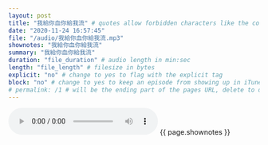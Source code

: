 ```yaml
---
layout: post
title: "我給你血你給我流" # quotes allow forbidden characters like the colon
date: "2020-11-24 16:57:45"
file: "/audio/我給你血你給我流.mp3"
shownotes: "我給你血你給我流"
summary: "我給你血你給我流"
duration: "file_duration" # audio length in min:sec
length: "file_length" # filesize in bytes
explicit: "no" # change to yes to flag with the explicit tag
block: "no" # change to yes to keep an episode from showing up in iTunes
# permalink: /1 # will be the ending part of the pages URL, delete to default to the title
---
```


<audio controls>
<source src="{{site.url}}{{site.baseurl}}{{ page.file }}" type="audio/x-mp3">
Your browser does not support the audio element.
</audio>
{{ page.shownotes }}
